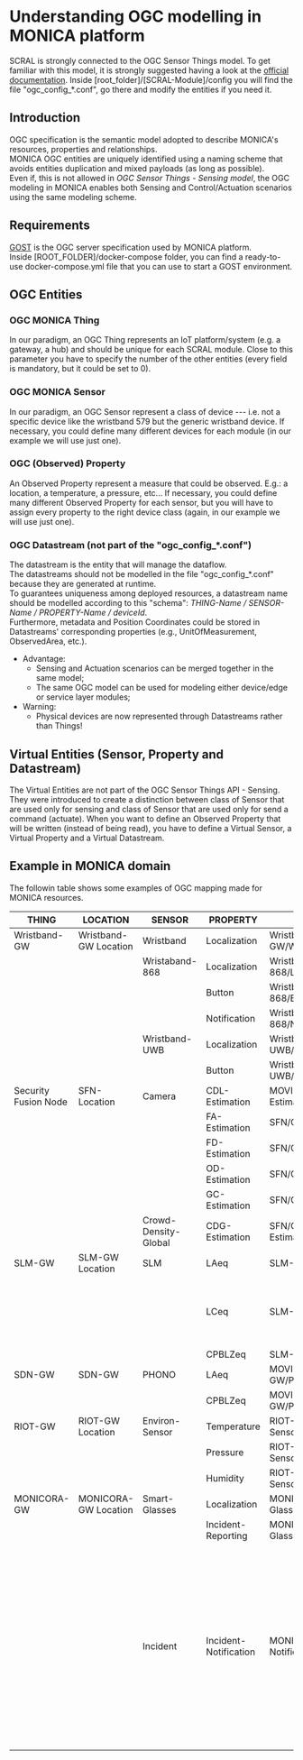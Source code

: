 # Understanding OGC modelling in MONICA platform

SCRAL is strongly connected to the OGC Sensor Things model.
To get familiar with this model, it is strongly suggested having a look at the
[official documentation](http://developers.sensorup.com/docs/#sensorthingsAPISensing).
Inside [root_folder]/[SCRAL-Module]/config you will find the file "ogc_config_*.conf",
go there and modify the entities if you need it.

## Introduction
OGC specification is the semantic model adopted to describe MONICA's resources, properties and relationships. <br>
MONICA OGC entities are uniquely identified using a naming scheme that avoids entities duplication and mixed payloads
(as long as possible). <br> Even if, this is not allowed in *OGC Sensor Things - Sensing model*,
the OGC modeling in MONICA enables both Sensing and Control/Actuation scenarios using the same modeling scheme.

## Requirements
[GOST](https://github.com/gost/server) is the OGC server specification used by MONICA platform. <br>
Inside [ROOT_FOLDER]/docker-compose folder, you can find a ready-to-use docker-compose.yml file that
you can use to start a GOST environment.

## OGC Entities

### OGC MONICA Thing
In our paradigm, an OGC Thing represents an IoT platform/system (e.g. a gateway, a hub) and should be unique for each
SCRAL module. Close to this parameter you have to specify the number of the other entities (every field is mandatory,
but it could be set to 0).

### OGC MONICA Sensor
In our paradigm, an OGC Sensor represent a class of device --- i.e. not a specific device like the wristband 579 but the
generic wristband device. If necessary, you could define many different devices for each module
(in our example we will use just one).

### OGC (Observed) Property
An Observed Property represent a measure that could be observed. E.g.: a location, a temperature, a pressure, etc...
If necessary, you could define many different Observed Property for each sensor, but you will have to assign every
property to the right device class (again, in our example we will use just one).

### OGC Datastream (not part of the "ogc_config_*.conf")
The datastream is the entity that will manage the dataflow. <br>
The datastreams should not be modelled in the file "ogc_config_*.conf" because they are generated at runtime. <br>
To guarantees uniqueness among deployed resources, a datastream name should be modelled according to this "schema":
*THING-Name / SENSOR-Name / PROPERTY-Name / deviceId*.<br>
Furthermore, metadata and Position Coordinates could be stored in Datastreams' corresponding properties
(e.g., UnitOfMeasurement, ObservedArea, etc.).
- Advantage:  
    - Sensing and Actuation scenarios can be merged together in the same model;
    - The same OGC model can be used for modeling either device/edge or service layer modules;
- Warning: 
    - Physical devices are now represented through Datastreams rather than Things!

## Virtual Entities (Sensor, Property and Datastream)
The Virtual Entities are not part of the OGC Sensor Things API - Sensing. They were introduced to create a distinction
between class of Sensor that are used only for sensing and class of Sensor that are used only for send a command
(actuate). When you want to define an Observed Property that will be written (instead of being read), you have to define
a Virtual Sensor, a Virtual Property and a Virtual Datastream.



## Example in MONICA domain
The followin table shows some examples of OGC mapping made for MONICA resources.

| THING	| LOCATION | SENSOR | PROPERTY | DATASTREAM	| NOTES |
| ----- | -------- | ------ | -------- | ---------- | ----- |
| Wristband-GW | Wristband-GW Location | Wristband | Localization | Wristband-GW/Wristband/Localization/wristbandId | * |
| | | Wristaband-868 | Localization |	Wristband-GW/Wristband-868/Localization/wristbandId	| * |
| | | | Button | Wristband-GW/Wristband-868/Button/wristbandId | * | 	
| | | | Notification | Wristband-GW/Wristband-868/Notification/wristbandId | * |	
| | | Wristband-UWB	| Localization | Wristband-GW/Wristband-UWB/Localization/wristbandId | Ultra Wide-Band (UWB) |	
| | | | Button | Wristband-GW/Wristband-UWB/Button/wristbandId | * |	
| Security Fusion Node | SFN-Location |	Camera | CDL-Estimation | MOVIDA/SFN/Camera/CDL-Estimation/cameraId | Crowd Density Local (CDL) |
| | | |	FA-Estimation | SFN/Camera/FA-Estimation/cameraId | Flow Analysis (FA) |
| | | | FD-Estimation | SFN/Camera/FD-Estimation/cameraId | Fight Detection (FD) |	
| | | | OD-Estimation | SFN/Camera/OD-Estimation/cameraId | Object Detection (OD) |	
| | | | GC-Estimation | SFN/Camera/GC-Estimation/cameraId | Gate Counting (GC) |	
| | | Crowd-Density-Global | CDG-Estimation	| SFN/Crowd-Density-Global/CDG-Estimation/moduleId |	
| SLM-GW | SLM-GW Location | SLM | LAeq	| SLM-GW/SLM/LAeq/deviceId | Sound Level Meter (SLM) | 
| | | | LCeq | SLM-GW/SLM/LCeq/deviceId	| SLM position coordinates will be stored in the “ObservedArea” field of the Datastream |
| | | | CPBLZeq	| SLM-GW/SLM/CPBLZeq/deviceId | Spectra value |
| SDN-GW | SDN-GW | PHONO | LAeq | MOVIDA/SDN-GW/PHONO/LAeq/deviceId | Smart DataNet (SDN) |	
| | | | CPBLZeq	| MOVIDA/SDN-GW/PHONO/CPBLZeq/deviceId | Spectra value |
| RIOT-GW |	RIOT-GW Location | Environ-Sensor | Temperature	| RIOT-GW/Environ-Sensor/Temperature/deviceId | * |	
| | | | Pressure | RIOT-GW/Environ-Sensor/Pressure/deviceId | * | 
| | | | Humidity | RIOT-GW/Environ-Sensor/Humidity/deviceId | * |
| MONICORA-GW | MONICORA-GW Location | Smart-Glasses | Localization | MONICORA-GW/Smart-Glasses/Localization/glassesId | * |
| | | | Incident-Reporting | MONICORA-GW/Smart-Glasses/Incident-Reporting/glassesId | * | 
| | | Incident	| Incident-Notification	| MONICORA-GW/Incident/Incident-Notification | "Incident" is a Virtual Sensor used to enable incident notifications sent as actuation messages. Resulting Datastream is a Virtual Datastream collecting Observations sent by the DSS to the MONICORA-GW. |